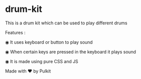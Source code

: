 # drum-kit
This is a drum kit which can be used to play different drums 

Features :

◉ It uses keyboard or button to play sound

◉ When certain keys are pressed in the keyboard it plays sound

◉ It is made using pure CSS and JS

Made with ❤️ by Pulkit
